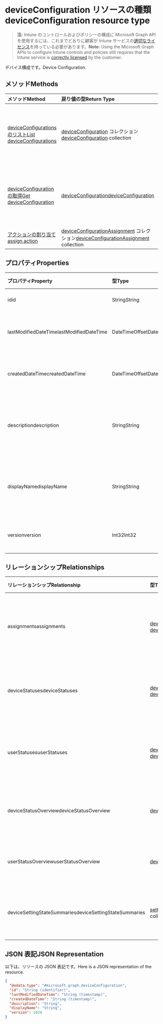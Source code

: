 # <a name="deviceconfiguration-resource-type"></a><span data-ttu-id="7e0de-101">deviceConfiguration リソースの種類</span><span class="sxs-lookup"><span data-stu-id="7e0de-101">deviceConfiguration resource type</span></span>

> <span data-ttu-id="7e0de-102">**注:** Intune のコントロールおよびポリシーの構成に Microsoft Graph API を使用するには、これまでどおりに顧客が Intune サービスの[適切なライセンス](https://go.microsoft.com/fwlink/?linkid=839381)を持っている必要があります。</span><span class="sxs-lookup"><span data-stu-id="7e0de-102">**Note:** Using the Microsoft Graph APIs to configure Intune controls and policies still requires that the Intune service is [correctly licensed](https://go.microsoft.com/fwlink/?linkid=839381) by the customer.</span></span>

<span data-ttu-id="7e0de-103">デバイス構成です。</span><span class="sxs-lookup"><span data-stu-id="7e0de-103">Device Configuration.</span></span>
## <a name="methods"></a><span data-ttu-id="7e0de-104">メソッド</span><span class="sxs-lookup"><span data-stu-id="7e0de-104">Methods</span></span>
|<span data-ttu-id="7e0de-105">メソッド</span><span class="sxs-lookup"><span data-stu-id="7e0de-105">Method</span></span>|<span data-ttu-id="7e0de-106">戻り値の型</span><span class="sxs-lookup"><span data-stu-id="7e0de-106">Return Type</span></span>|<span data-ttu-id="7e0de-107">説明</span><span class="sxs-lookup"><span data-stu-id="7e0de-107">Description</span></span>|
|:---|:---|:---|
|[<span data-ttu-id="7e0de-108">deviceConfigurations のリスト</span><span class="sxs-lookup"><span data-stu-id="7e0de-108">List deviceConfigurations</span></span>](../api/intune_deviceconfig_deviceconfiguration_list.md)|<span data-ttu-id="7e0de-109">[deviceConfiguration](../resources/intune_deviceconfig_deviceconfiguration.md) コレクション</span><span class="sxs-lookup"><span data-stu-id="7e0de-109">[deviceConfiguration](../resources/intune_deviceconfig_deviceconfiguration.md) collection</span></span>|<span data-ttu-id="7e0de-110">[deviceConfiguration](../resources/intune_deviceconfig_deviceconfiguration.md) オブジェクトのプロパティとリレーションシップをリストします。</span><span class="sxs-lookup"><span data-stu-id="7e0de-110">List properties and relationships of the [deviceConfiguration](../resources/intune_deviceconfig_deviceconfiguration.md) objects.</span></span>|
|[<span data-ttu-id="7e0de-111">deviceConfiguration の取得</span><span class="sxs-lookup"><span data-stu-id="7e0de-111">Get deviceConfiguration</span></span>](../api/intune_deviceconfig_deviceconfiguration_get.md)|[<span data-ttu-id="7e0de-112">deviceConfiguration</span><span class="sxs-lookup"><span data-stu-id="7e0de-112">deviceConfiguration</span></span>](../resources/intune_deviceconfig_deviceconfiguration.md)|<span data-ttu-id="7e0de-113">[deviceConfiguration](../resources/intune_deviceconfig_deviceconfiguration.md) オブジェクトのプロパティとリレーションシップを読み取ります。</span><span class="sxs-lookup"><span data-stu-id="7e0de-113">Read properties and relationships of the [deviceConfiguration](../resources/intune_deviceconfig_deviceconfiguration.md) object.</span></span>|
|[<span data-ttu-id="7e0de-114">アクションの割り当て</span><span class="sxs-lookup"><span data-stu-id="7e0de-114">assign action</span></span>](../api/intune_deviceconfig_deviceconfiguration_assign.md)|<span data-ttu-id="7e0de-115">[deviceConfigurationAssignment](../resources/intune_deviceconfig_deviceconfigurationassignment.md) コレクション</span><span class="sxs-lookup"><span data-stu-id="7e0de-115">[deviceConfigurationAssignment](../resources/intune_deviceconfig_deviceconfigurationassignment.md) collection</span></span>|<span data-ttu-id="7e0de-116">まだ文書化されていません</span><span class="sxs-lookup"><span data-stu-id="7e0de-116">Not yet documented</span></span>|

## <a name="properties"></a><span data-ttu-id="7e0de-117">プロパティ</span><span class="sxs-lookup"><span data-stu-id="7e0de-117">Properties</span></span>
|<span data-ttu-id="7e0de-118">プロパティ</span><span class="sxs-lookup"><span data-stu-id="7e0de-118">Property</span></span>|<span data-ttu-id="7e0de-119">型</span><span class="sxs-lookup"><span data-stu-id="7e0de-119">Type</span></span>|<span data-ttu-id="7e0de-120">説明</span><span class="sxs-lookup"><span data-stu-id="7e0de-120">Description</span></span>|
|:---|:---|:---|
|<span data-ttu-id="7e0de-121">id</span><span class="sxs-lookup"><span data-stu-id="7e0de-121">id</span></span>|<span data-ttu-id="7e0de-122">String</span><span class="sxs-lookup"><span data-stu-id="7e0de-122">String</span></span>|<span data-ttu-id="7e0de-123">エンティティのキー。</span><span class="sxs-lookup"><span data-stu-id="7e0de-123">Key of the entity.</span></span>|
|<span data-ttu-id="7e0de-124">lastModifiedDateTime</span><span class="sxs-lookup"><span data-stu-id="7e0de-124">lastModifiedDateTime</span></span>|<span data-ttu-id="7e0de-125">DateTimeOffset</span><span class="sxs-lookup"><span data-stu-id="7e0de-125">DateTimeOffset</span></span>|<span data-ttu-id="7e0de-126">オブジェクトの最終更新の DateTime。</span><span class="sxs-lookup"><span data-stu-id="7e0de-126">DateTime the object was last modified.</span></span>|
|<span data-ttu-id="7e0de-127">createdDateTime</span><span class="sxs-lookup"><span data-stu-id="7e0de-127">createdDateTime</span></span>|<span data-ttu-id="7e0de-128">DateTimeOffset</span><span class="sxs-lookup"><span data-stu-id="7e0de-128">DateTimeOffset</span></span>|<span data-ttu-id="7e0de-129">オブジェクトが作成された DateTime。</span><span class="sxs-lookup"><span data-stu-id="7e0de-129">DateTime the object was created.</span></span>|
|<span data-ttu-id="7e0de-130">description</span><span class="sxs-lookup"><span data-stu-id="7e0de-130">description</span></span>|<span data-ttu-id="7e0de-131">String</span><span class="sxs-lookup"><span data-stu-id="7e0de-131">String</span></span>|<span data-ttu-id="7e0de-132">デバイス構成について管理者が提供した説明です。</span><span class="sxs-lookup"><span data-stu-id="7e0de-132">Admin provided description of the Device Configuration.</span></span>|
|<span data-ttu-id="7e0de-133">displayName</span><span class="sxs-lookup"><span data-stu-id="7e0de-133">displayName</span></span>|<span data-ttu-id="7e0de-134">String</span><span class="sxs-lookup"><span data-stu-id="7e0de-134">String</span></span>|<span data-ttu-id="7e0de-135">デバイス構成について管理者が指定した名前です。</span><span class="sxs-lookup"><span data-stu-id="7e0de-135">Admin provided name of the device configuration.</span></span>|
|<span data-ttu-id="7e0de-136">version</span><span class="sxs-lookup"><span data-stu-id="7e0de-136">version</span></span>|<span data-ttu-id="7e0de-137">Int32</span><span class="sxs-lookup"><span data-stu-id="7e0de-137">Int32</span></span>|<span data-ttu-id="7e0de-138">デバイス構成のバージョン。</span><span class="sxs-lookup"><span data-stu-id="7e0de-138">Version of the device configuration.</span></span>|

## <a name="relationships"></a><span data-ttu-id="7e0de-139">リレーションシップ</span><span class="sxs-lookup"><span data-stu-id="7e0de-139">Relationships</span></span>
|<span data-ttu-id="7e0de-140">リレーションシップ</span><span class="sxs-lookup"><span data-stu-id="7e0de-140">Relationship</span></span>|<span data-ttu-id="7e0de-141">型</span><span class="sxs-lookup"><span data-stu-id="7e0de-141">Type</span></span>|<span data-ttu-id="7e0de-142">説明</span><span class="sxs-lookup"><span data-stu-id="7e0de-142">Description</span></span>|
|:---|:---|:---|
|<span data-ttu-id="7e0de-143">assignments</span><span class="sxs-lookup"><span data-stu-id="7e0de-143">assignments</span></span>|<span data-ttu-id="7e0de-144">[deviceConfigurationAssignment](../resources/intune_deviceconfig_deviceconfigurationassignment.md) コレクション</span><span class="sxs-lookup"><span data-stu-id="7e0de-144">[deviceConfigurationAssignment](../resources/intune_deviceconfig_deviceconfigurationassignment.md) collection</span></span>|<span data-ttu-id="7e0de-145">デバイスの構成プロファイルの割り当てのリスト。</span><span class="sxs-lookup"><span data-stu-id="7e0de-145">The list of assignments for the device configuration profile.</span></span>|
|<span data-ttu-id="7e0de-146">deviceStatuses</span><span class="sxs-lookup"><span data-stu-id="7e0de-146">deviceStatuses</span></span>|<span data-ttu-id="7e0de-147">[deviceConfigurationDeviceStatus](../resources/intune_deviceconfig_deviceconfigurationdevicestatus.md) コレクション</span><span class="sxs-lookup"><span data-stu-id="7e0de-147">[deviceConfigurationDeviceStatus](../resources/intune_deviceconfig_deviceconfigurationdevicestatus.md) collection</span></span>|<span data-ttu-id="7e0de-148">デバイスごとのデバイス構成のインストール状況。</span><span class="sxs-lookup"><span data-stu-id="7e0de-148">Device configuration installation status by device.</span></span>|
|<span data-ttu-id="7e0de-149">userStatuses</span><span class="sxs-lookup"><span data-stu-id="7e0de-149">userStatuses</span></span>|<span data-ttu-id="7e0de-150">[deviceConfigurationUserStatus](../resources/intune_deviceconfig_deviceconfigurationuserstatus.md) コレクション</span><span class="sxs-lookup"><span data-stu-id="7e0de-150">[deviceConfigurationUserStatus](../resources/intune_deviceconfig_deviceconfigurationuserstatus.md) collection</span></span>|<span data-ttu-id="7e0de-151">ユーザーごとのデバイス構成のインストール状態です。</span><span class="sxs-lookup"><span data-stu-id="7e0de-151">Device configuration installation status by user.</span></span>|
|<span data-ttu-id="7e0de-152">deviceStatusOverview</span><span class="sxs-lookup"><span data-stu-id="7e0de-152">deviceStatusOverview</span></span>|[<span data-ttu-id="7e0de-153">deviceConfigurationDeviceOverview</span><span class="sxs-lookup"><span data-stu-id="7e0de-153">deviceConfigurationDeviceOverview</span></span>](../resources/intune_deviceconfig_deviceconfigurationdeviceoverview.md)|<span data-ttu-id="7e0de-154">デバイス構成のデバイス状態の概要</span><span class="sxs-lookup"><span data-stu-id="7e0de-154">Device Configuration devices status overview</span></span>|
|<span data-ttu-id="7e0de-155">userStatusOverview</span><span class="sxs-lookup"><span data-stu-id="7e0de-155">userStatusOverview</span></span>|[<span data-ttu-id="7e0de-156">deviceConfigurationUserOverview</span><span class="sxs-lookup"><span data-stu-id="7e0de-156">deviceConfigurationUserOverview</span></span>](../resources/intune_deviceconfig_deviceconfigurationuseroverview.md)|<span data-ttu-id="7e0de-157">デバイス構成のユーザー状態の概要</span><span class="sxs-lookup"><span data-stu-id="7e0de-157">Device Configuration users status overview</span></span>|
|<span data-ttu-id="7e0de-158">deviceSettingStateSummaries</span><span class="sxs-lookup"><span data-stu-id="7e0de-158">deviceSettingStateSummaries</span></span>|<span data-ttu-id="7e0de-159">[settingStateDeviceSummary](../resources/intune_deviceconfig_settingstatedevicesummary.md) コレクション</span><span class="sxs-lookup"><span data-stu-id="7e0de-159">[settingStateDeviceSummary](../resources/intune_deviceconfig_settingstatedevicesummary.md) collection</span></span>|<span data-ttu-id="7e0de-160">デバイス構成設定状態のデバイスの要約</span><span class="sxs-lookup"><span data-stu-id="7e0de-160">Device Configuration Setting State Device Summary</span></span>|

## <a name="json-representation"></a><span data-ttu-id="7e0de-161">JSON 表記</span><span class="sxs-lookup"><span data-stu-id="7e0de-161">JSON Representation</span></span>
<span data-ttu-id="7e0de-162">以下は、リソースの JSON 表記です。</span><span class="sxs-lookup"><span data-stu-id="7e0de-162">Here is a JSON representation of the resource.</span></span>
<!-- {
  "blockType": "resource",
  "keyProperty": "id",
  "@odata.type": "microsoft.graph.deviceConfiguration"
}
-->
``` json
{
  "@odata.type": "#microsoft.graph.deviceConfiguration",
  "id": "String (identifier)",
  "lastModifiedDateTime": "String (timestamp)",
  "createdDateTime": "String (timestamp)",
  "description": "String",
  "displayName": "String",
  "version": 1024
}
```



